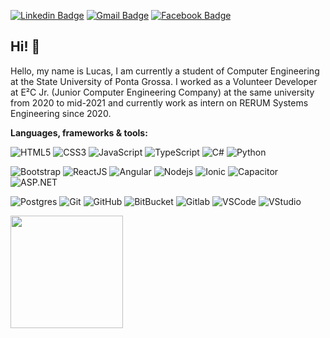 <!--[![Github Badge](https://img.shields.io/badge/-Github-000?style=flat-square&logo=Github&logoColor=white&link=https://github.com/lucastadra)](https://github.com/lucastadra)-->
[![Linkedin Badge](https://img.shields.io/badge/-LinkedIn-blue?style=flat-square&logo=Linkedin&logoColor=white&link=https://www.linkedin.com/in/lucas-tadra-mainginski/)](https://www.linkedin.com/in/lucas-tadra-mainginski/)
[![Gmail Badge](https://img.shields.io/badge/-Gmail-c14438?style=flat-square&logo=Gmail&logoColor=white&link=mailto:lucastadra16@gmail.com)](mailto:lucastadra16@gmail.com)
[![Facebook Badge](https://img.shields.io/badge/-Facebook-blue?style=flat-square&logo=Facebook&logoColor=white&link=https://www.facebook.com/lucas.tadra.3)](https://www.facebook.com/lucas.tadra.3)
<!--[![Whatsapp Badge](https://img.shields.io/badge/-Whatsapp-4CA143?style=flat-square&labelColor=4CA143&logo=whatsapp&logoColor=white&link=https://api.whatsapp.com/send?phone=)](https://api.whatsapp.com/send?phone=)-->

## Hi! 👋

  Hello, my name is Lucas, I am currently a student of Computer Engineering at the State University of Ponta Grossa. I worked as a Volunteer Developer at E²C Jr. (Junior Computer Engineering Company) at the same university from 2020 to mid-2021 and currently work as intern on RERUM Systems Engineering since 2020.

**Languages, frameworks & tools:**

![HTML5](https://img.shields.io/badge/-HTML5-E34F26?style=flat-square&logo=html5&logoColor=white)
![CSS3](https://img.shields.io/badge/-CSS3-1572B6?style=flat-square&logo=css3)
![JavaScript](https://img.shields.io/badge/Javascript-%23323330?style=flat-square&logo=Javascript&logoColor=%23F7DF1E)
![TypeScript](https://img.shields.io/badge/Typescript-%23007ACC.svg?style=flat-square&logo=Typescript&logoColor=white)
![C#](https://img.shields.io/badge/C%23-%23239120?style=flat-square&logo=c-sharp&logoColor=white)
![Python](https://img.shields.io/badge/Python-%2314354C?style=flat-square&logo=python&logoColor=white)

![Bootstrap](https://img.shields.io/badge/-Bootstrap-563D7C?style=flat-square&logo=bootstrap)
![ReactJS](https://img.shields.io/badge/React-%2320232a.svg?style=flat-square&logo=react&logoColor=%2361DAFB)
![Angular](https://img.shields.io/badge/-Angular-DD0031?style=flat-square&logo=angular)
![Nodejs](https://img.shields.io/badge/-Nodejs-339933?style=flat-square&logo=Node.js&logoColor=white)
![Ionic](https://img.shields.io/badge/-Ionic-3880FF?style=flat-square&logo=ionic&logoColor=white)
![Capacitor](https://img.shields.io/badge/Capacitor-119EFF?style=flat-square&logo=Capacitor&logoColor=white)
![ASP.NET](https://img.shields.io/badge/ASP.NET-5C2D91?style=flat-square&logo=.net&logoColor=white)

![Postgres](https://img.shields.io/badge/postgres-%23316192?style=flat-square&logo=postgresql&logoColor=white)
![Git](https://img.shields.io/badge/-Git-black?style=flat-square&logo=git)
![GitHub](https://img.shields.io/badge/-GitHub-181717?style=flat-square&logo=github)
![BitBucket](https://img.shields.io/badge/-BitBucket-darkblue?style=flat-square&logo=bitbucket)
![Gitlab](https://img.shields.io/badge/GitLab-%23181717.svg?style=flat-square&logo=GitLab&logoColor=white)
![VSCode](https://img.shields.io/badge/-VSCode-007ACC?style=flat-square&logo=visual-studio-code&logoColor=white)
![VStudio](https://img.shields.io/badge/VisualStudio-5C2D91.svg?style=flat-square&logo=visual-studio&logoColor=white)
<!--![JIRA](https://img.shields.io/badge/-JIRA-0052CC?style=flat-square&logo=jira)-->
<!--![Sentry](https://img.shields.io/badge/Sentry-362D59.svg?style=flat-square&logo=Sentry&logoColor=white)-->


<!--## My Stats-->
<div align="left">
  <img height="180em" src="https://github-readme-stats.vercel.app/api?username=lucastadra&show_icons=true&theme=dark&include_all_commits=true&count_private=true"/>
  <!--<img height="180em" src="https://github-readme-stats.vercel.app/api/top-langs/?username=lucastadra&layout=compact&langs_count=7&theme=dark"/>-->
</div>

